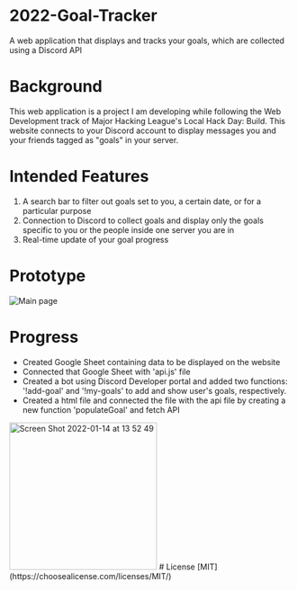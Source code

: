 # 2022-Goal-Tracker
A web application that displays and tracks your goals, which are collected using a Discord API
# Background
This web application is a project I am developing while following the Web Development track of Major Hacking League's Local Hack Day: Build. This website connects to your Discord account to display messages you and your friends tagged as "goals" in your server.
# Intended Features
1. A search bar to filter out goals set to you, a certain date, or for a particular purpose
2. Connection to Discord to collect goals and display only the goals specific to you or the people inside one server you are in
3. Real-time update of your goal progress
# Prototype
![Main page](https://user-images.githubusercontent.com/85920674/148872061-15d74686-8cbf-42d2-90cd-c9e668485662.png)
# Progress
- Created Google Sheet containing data to be displayed on the website
- Connected that Google Sheet with 'api.js' file
- Created a bot using Discord Developer portal and added two functions: '!add-goal' and '!my-goals' to add and show user's goals, respectively. 
- Created a html file and connected the file with the api file by creating a new function 'populateGoal' and fetch API
<img width="262" alt="Screen Shot 2022-01-14 at 13 52 49" src="https://user-images.githubusercontent.com/85920674/149569920-b7b878c2-b1a2-4627-9a15-795a1036836d.png">
# License
[MIT](https://choosealicense.com/licenses/MIT/)
